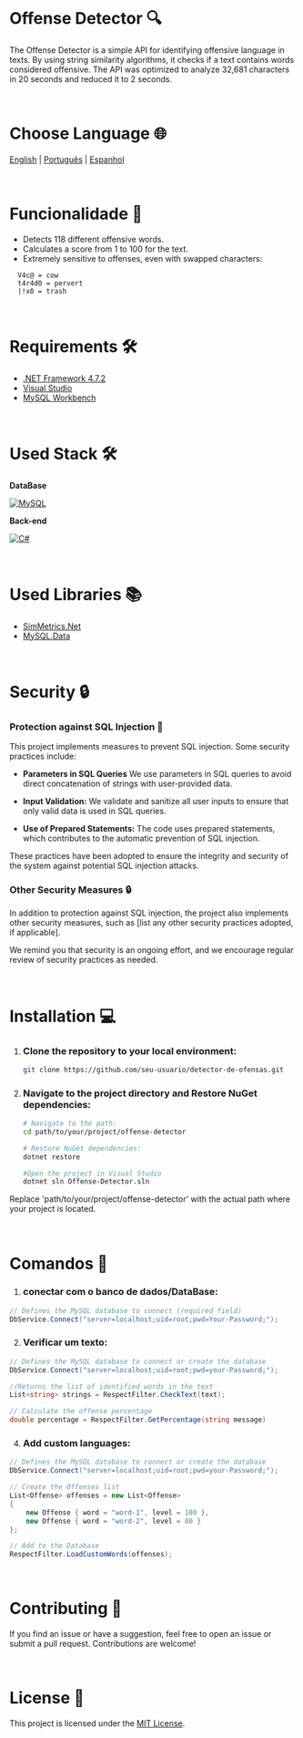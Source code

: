 # Offense Detector 🔍

The Offense Detector is a simple API for identifying offensive language in texts. By using string similarity algorithms, it checks if a text contains words considered offensive. The API was optimized to analyze 32,681 characters in 20 seconds and reduced it to 2 seconds.

<br>

# Choose Language 🌐

[English](README.md) | [Português](README_pt.md) | [Espanhol](README_es.md)

<br>

# Funcionalidade 🚀

- Detects 118 different offensive words.
- Calculates a score from 1 to 100 for the text.
- Extremely sensitive to offenses, even with swapped characters:
```
  V4c@ = cow
  t4r4d0 = pervert
  |!x0 = trash
```

<br>

# Requirements 🛠️

- [.NET Framework 4.7.2](https://dotnet.microsoft.com/pt-br/download/dotnet-framework/net472)
- [Visual Studio](https://visualstudio.microsoft.com/pt-br/)
- [MySQL Workbench](https://dev.mysql.com/downloads/)

<br>

# Used Stack 🛠️

**DataBase** 

[![MySQL](https://img.shields.io/badge/MySQL-005C84?style=for-the-badge&logo=mysql&logoColor=white)](https://www.mysql.com/)

**Back-end** 

[![C#](https://img.shields.io/badge/C%23-239120?style=for-the-badge&logo=c-sharp&logoColor=white)](https://dotnet.microsoft.com/pt-br/languages/csharp)

<br>

# Used Libraries 📚
- [SimMetrics.Net](https://www.nuget.org/packages/SimMetrics.Net) 
- [MySQL.Data](https://www.nuget.org/packages/MySql.Data/)

<br>

# Security 🔒

### Protection against SQL Injection 💉

This project implements measures to prevent SQL injection. Some security practices include:

- **Parameters in SQL Queries** We use parameters in SQL queries to avoid direct concatenation of strings with user-provided data.

- **Input Validation:** We validate and sanitize all user inputs to ensure that only valid data is used in SQL queries.

- **Use of Prepared Statements:**  The code uses prepared statements, which contributes to the automatic prevention of SQL injection.

These practices have been adopted to ensure the integrity and security of the system against potential SQL injection attacks.

### Other Security Measures 🔒

In addition to protection against SQL injection, the project also implements other security measures, such as [list any other security practices adopted, if applicable].

We remind you that security is an ongoing effort, and we encourage regular review of security practices as needed.

<br>

# Installation 💻

1. ### Clone the repository to your local environment:

   ```bash
   git clone https://github.com/seu-usuario/detector-de-ofensas.git

2. ### Navigate to the project directory and Restore NuGet dependencies:
   ```bash
   # Navigate to the path:
   cd path/to/your/project/offense-detector

   # Restore NuGet dependencies:
   dotnet restore

   #Open the project in Visual Studio
   dotnet sln Offense-Detector.sln
   ```
  Replace 'path/to/your/project/offense-detector' with the actual path where your project is located.

<br>

# Comandos 💬

  1. ### conectar com o banco de dados/DataBase:
```csharp
// Defines the MySQL database to connect (required field)
DbService.Connect("server=localhost;uid=root;pwd=Your-Password;");
```

  2. ### Verificar um texto:
```csharp
// Defines the MySQL database to connect or create the database
DbService.Connect("server=localhost;uid=root;pwd=your-Password;");

//Returns the list of identified words in the text
List<string> strings = RespectFilter.CheckText(text);

// Calculate the offense percentage
double percentage = RespectFilter.GetPercentage(string message)
```

  4. ### Add custom languages:

```csharp
// Defines the MySQL database to connect or create the database
DbService.Connect("server=localhost;uid=root;pwd=your-Password;");

// Create the Offenses list 
List<Offense> offenses = new List<Offense> 
{
    new Offense { word = "word-1", level = 100 },
    new Offense { word = "word-2", level = 80 }
};

// Add to the Database
RespectFilter.LoadCustomWords(offenses);
```

<br>

# Contributing 🤝

If you find an issue or have a suggestion, feel free to open an issue or submit a pull request. Contributions are welcome!

<br>

# License 📝

This project is licensed under the [MIT License](LICENSE).
